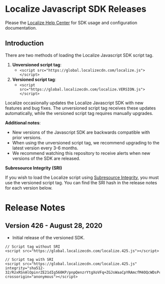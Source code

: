 # Localize Javascript SDK Releases

Please the [Localize Help Center](https://help.localizejs.com/docs/library-api) for SDK usage and configuration documentation.

## Introduction

There are two methods of loading the Localize Javascript SDK script tag.

1. **Unversioned script tag**: 
    - `<script src="https://global.localizecdn.com/localize.js"></script>`
2. **Versioned script tag**:
    - `<script src="https://global.localizecdn.com/localize.VERSION.js"></script>`

Localize occasionally updates the Localize Javascript SDK with new features and bug fixes. The unversioned script tag receives these updates automatically, while the versioned script tag requires manually upgrades.


**Additional notes**:
- New versions of the Javascript SDK are backwards compatible with prior versions.
- When using the unversioned script tag, we recommend upgrading to the latest version every 3-6 months.
- We recommend watching this repository to receive alerts when new versions of the SDK are released.


**Subresource Integrity (SRI)**

If you wish to load the Localize script using [Subresource Integrity](https://developer.mozilla.org/en-US/docs/Web/Security/Subresource_Integrity), you must use the versioned script tag. You can find the SRI hash in the release notes for each version below.


# Release Notes


## Version 426 - August 28, 2020

 * Initial release of the versioned SDK.

```
// Script tag without SRI
<script src="https://global.localizecdn.com/localize.425.js"></script>

// Script tag with SRI
<script src="https://global.localizecdn.com/localize.425.js" integrity="sha512-32/RzxRSnAlOpinrZE21dIg560KP/pnpQenzrYtgXoVFq+ZGJsWaaCpYRAmcfM4OQcWDsPcdQNBIcetGke9wyg==" crossorigin="anonymous"></script>
```

